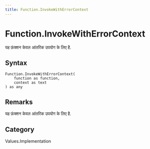 ```yaml
---
title: Function.InvokeWithErrorContext
---
```


# Function.InvokeWithErrorContext


यह फ़ंक्शन केवल आंतरिक उपयोग के लिए है.


## Syntax

```powerquery
Function.InvokeWithErrorContext(
    function as function,
    context as text
) as any
```


## Remarks

यह फ़ंक्शन केवल आंतरिक उपयोग के लिए है.



## Category
Values.Implementation
